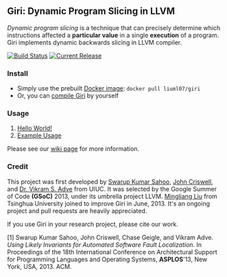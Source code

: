 ## Giri: Dynamic Program Slicing in LLVM

_Dynamic program slicing_ is a technique that can precisely determine which instructions affected a **particular value** in a single **execution** of a program. Giri implements dynamic backwards slicing in LLVM compiler.

[![Build Status](https://travis-ci.org/liuml07/giri.svg?branch=master)](https://travis-ci.org/liuml07/giri)
[![Current Release](https://img.shields.io/badge/release-3.4-blue.svg)](https://github.com/liuml07/giri/releases/tag/v3.4)

### Install

* Simply use the prebuilt [Docker image](https://registry.hub.docker.com/u/liuml07/giri/): `docker pull liuml07/giri`
* Or, you can [compile Giri](https://github.com/liuml07/giri/wiki/How-to-Compile-Giri) by yourself

### Usage
1. [Hello World!](https://github.com/liuml07/giri/wiki/Hello-World!)
2. [Example Usage](https://github.com/liuml07/giri/wiki/Example-Usage)

Please see our [wiki page](https://github.com/liuml07/giri/wiki/) for more information.

### Credit

This project was first developed by [Swarup Kumar Sahoo](http://web.engr.illinois.edu/~ssahoo2/), [John Criswell](http://www.bigw.org/~jcriswel), and [Dr. Vikram S. Adve](http://llvm.cs.uiuc.edu/~vadve/) from UIUC. It was selected by the Google Summer of Code **(GSoC)** 2013, under its umbrella project LLVM. [Mingliang Liu](http://pacman.cs.tsinghua.edu.cn/~liuml07) from Tsinghua University joined to improve Giri in June, 2013. It's an ongoing project and pull requests are heavily appreciated.

If you use Giri in your research project, please cite our work.

[1] Swarup Kumar Sahoo, John Criswell, Chase Geigle, and Vikram Adve. *Using Likely Invariants for Automated Software Fault Localization*.
In Proceedings of the 18th International Conference on Architectural Support for Programming Languages and Operating Systems, **ASPLOS**'13, New York, USA, 2013. ACM.
